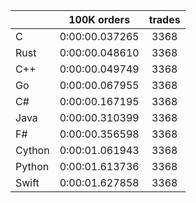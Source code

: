 ||100K orders|trades|
-|:-:|:-:|
|C|0:00:00.037265|3368|
|Rust|0:00:00.048610|3368|
|C++|0:00:00.049749|3368|
|Go|0:00:00.067955|3368|
|C#|0:00:00.167195|3368|
|Java|0:00:00.310399|3368|
|F#|0:00:00.356598|3368|
|Cython|0:00:01.061943|3368|
|Python|0:00:01.613736|3368|
|Swift|0:00:01.627858|3368|


